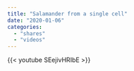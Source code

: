 ```yaml
---
title: "Salamander from a single cell"
date: "2020-01-06"
categories:
  - "shares"
  - "videos"
---
```


{{< youtube SEejivHRIbE >}}

